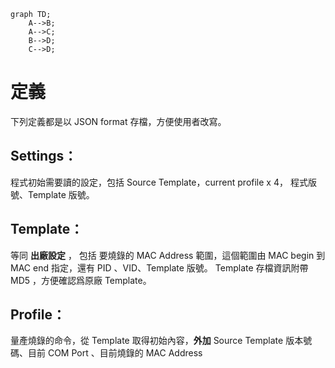 
```mermaid
graph TD;
    A-->B;
    A-->C;
    B-->D;
    C-->D;
```


# 定義
下列定義都是以 JSON format 存檔，方便使用者改寫。 
## Settings：
程式初始需要讀的設定，包括 Source Template，current profile x 4， 程式版號、Template 版號。
## Template：
等同 **出廠設定** ， 包括 要燒錄的 MAC Address 範圍，這個範圍由 MAC begin 到 MAC end 指定，還有 PID 、VID、Template 版號。
Template  存檔資訊附帶 MD5 ，方便確認爲原廠 Template。

## Profile：
量產燒錄的命令，從 Template 取得初始內容，**外加**
Source Template 版本號碼、目前 COM Port 、目前燒錄的 MAC Address


